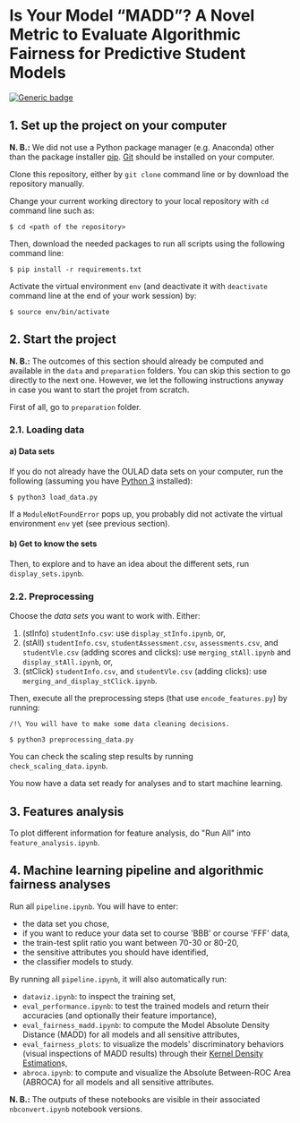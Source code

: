 # Is Your Model “MADD”? A Novel Metric to Evaluate Algorithmic Fairness for Predictive Student Models

[![Generic badge](https://img.shields.io/badge/python-3.10.4-green.svg)](https://shields.io/)

## 1. Set up the project on your computer

**N. B.:** We did not use a Python package manager (e.g. Anaconda) other than the package installer [pip](https://pip.pypa.io/en/latest/). [Git](https://git-scm.com) should be installed on your computer.

Clone this repository, either by `git clone` command line or by download the repository manually.

Change your current working directory to your local repository with `cd` command line such as:
```
$ cd <path of the repository>
```

Then, download the needed packages to run all scripts using the following command line:
```
$ pip install -r requirements.txt
```

Activate the virtual environment `env` (and deactivate it with `deactivate` command line at the end of your work session) by:
```
$ source env/bin/activate
```

## 2. Start the project

**N. B.:** The outcomes of this section should already be computed and available in the `data` and `preparation` folders. You can skip this section to go directly to the next one. However, we let the following instructions anyway in case you want to start the projet from scratch.

First of all, go to `preparation` folder.

### 2.1. Loading data

#### a) Data sets

If you do not already have the OULAD data sets on your computer, run the following (assuming you have [Python 3](https://www.python.org/downloads/) installed):
```
$ python3 load_data.py
```

If a `ModuleNotFoundError` pops up, you probably did not activate the virtual environment `env` yet (see previous section).

#### b) Get to know the sets

Then, to explore and to have an idea about the different sets, run `display_sets.ipynb`.

### 2.2. Preprocessing

Choose the *data sets* you want to work with. Either:
1. (stInfo) `studentInfo.csv`: use `display_stInfo.ipynb`, or,
2. (stAll) `studentInfo.csv`, `studentAssessment.csv`, `assessments.csv`, and `studentVle.csv` (adding scores and clicks): use `merging_stAll.ipynb` and `display_stAll.ipynb`, or,
3. (stClick) `studentInfo.csv`, and `studentVle.csv` (adding clicks): use `merging_and_display_stClick.ipynb`.

Then, execute all the preprocessing steps (that use `encode_features.py`) by running:
```
/!\ You will have to make some data cleaning decisions.

$ python3 preprocessing_data.py
```

You can check the scaling step results by running `check_scaling_data.ipynb`.

You now have a data set ready for analyses and to start machine learning.

## 3. Features analysis

To plot different information for feature analysis, do "Run All" into `feature_analysis.ipynb`.

## 4. Machine learning pipeline and algorithmic fairness analyses

Run all `pipeline.ipynb`. You will have to enter:
* the data set you chose,
* if you want to reduce your data set to course 'BBB' or course 'FFF' data,
* the train-test split ratio you want between 70-30 or 80-20,
* the sensitive attributes you should have identified,
* the classifier models to study.

By running all `pipeline.ipynb`, it will also automatically run:
* `dataviz.ipynb`: to inspect the training set,
* `eval_performance.ipynb`: to test the trained models and return their accuracies (and optionally their feature importance),
* `eval_fairness_madd.ipynb`: to compute the Model Absolute Density Distance (MADD) for all models and all sensitive attributes,
* `eval_fairness_plots`: to visualize the models' discriminatory behaviors (visual inspections of MADD results) through their [Kernel Density Estimation](https://docs.scipy.org/doc/scipy/reference/generated/scipy.stats.gaussian_kde.html)s,
* `abroca.ipynb`: to compute and visualize the  Absolute Between-ROC Area (ABROCA) for all models and all sensitive attributes.

**N. B.:** The outputs of these notebooks are visible in their associated `nbconvert.ipynb` notebook versions.
